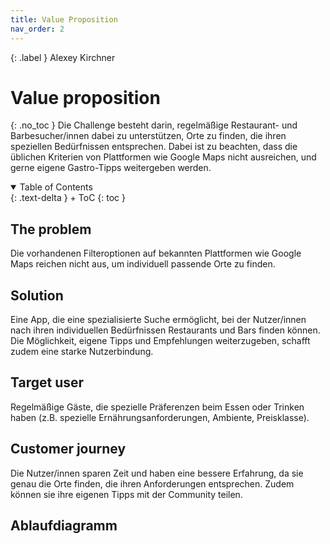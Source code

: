 ```yaml
---
title: Value Proposition
nav_order: 2
---
```

{: .label }
Alexey Kirchner                              

# Value proposition 
{: .no_toc }
Die Challenge besteht darin, regelmäßige Restaurant- und Barbesucher/innen dabei zu unterstützen, Orte zu finden, die ihren speziellen Bedürfnissen entsprechen. Dabei ist zu beachten, dass die üblichen Kriterien von Plattformen wie Google Maps nicht ausreichen, und gerne eigene Gastro-Tipps weitergeben werden.
<details open markdown="block">
{: .text-delta }
<summary>Table of Contents</summary>
+ ToC
{: toc }
</details>

## The problem
Die vorhandenen Filteroptionen auf bekannten Plattformen wie Google Maps reichen nicht aus, um individuell passende Orte zu finden.

## Solution

Eine App, die eine spezialisierte Suche ermöglicht, bei der Nutzer/innen nach ihren individuellen Bedürfnissen Restaurants und Bars finden können. Die Möglichkeit, eigene Tipps und Empfehlungen weiterzugeben, schafft zudem eine starke Nutzerbindung.

## Target user

Regelmäßige Gäste, die spezielle Präferenzen beim Essen oder Trinken haben (z.B. spezielle Ernährungsanforderungen, Ambiente, Preisklasse).

## Customer journey
Die Nutzer/innen sparen Zeit und haben eine bessere Erfahrung, da sie genau die Orte finden, die ihren Anforderungen entsprechen. Zudem können sie ihre eigenen Tipps mit der Community teilen.

## Ablaufdiagramm
